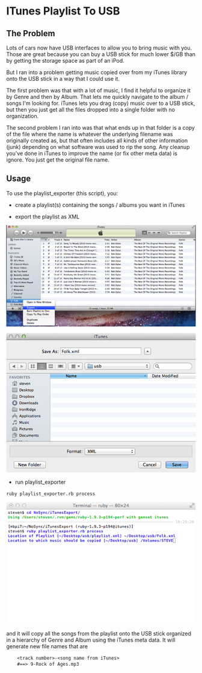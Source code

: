 # ITunes Playlist To USB

## The Problem
Lots of cars now have USB interfaces to allow you to bring music with you. Those are great because you can buy a USB stick for much lower $/GB than by getting the storage space as part of an iPod.

But I ran into a problem getting music copied over from my iTunes library onto the USB stick in a way that I could use it.

The first problem was that with a lot of music, I find it helpful to organize it by Genre and then by Album.  That lets me quickly navigate to the album / songs I'm looking for.  iTunes lets you drag (copy) music over to a USB stick, but then you just get all the files dropped into a single folder with no organization.

The second problem I ran into was that what ends up in that folder is a copy of the file where the name is whatever the underlying filename was originally created as, but that often includes all kinds of other information (junk) depending on what software was used to rip the song. Any cleanup you've done in iTunes to improve the name (or fix other meta data) is ignore.  You just get the original file name.

## Usage
To use the playlist_exporter (this script), you:

* create a playlist(s) containing the songs / albums you want in iTunes

* export the playlist as XML

![Initiate Export](doc/images/iTunes_export.png)

![Save Export as XML file](doc/images/iTunes_export_save.png)

* run playlist_exporter

~~~~
ruby playlist_exporter.rb process
~~~~

![Run in Terminal](doc/images/terminal.png)

and it will copy all the songs from the playlist onto the USB stick organized in a hierarchy of Genre and Album using the iTunes meta data.  It will generate new file names that are

~~~~
	<track number>-<song name from iTunes>
    #==> 9-Rock of Ages.mp3
~~~~
